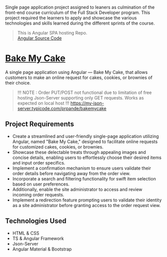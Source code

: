 Single page application project assigned to leaners as culmination of the front-end course curriculum of the Full Stack Developer program.
This project required the learners to apply and showcase the various technologies and skills learned during the different sprints of the course.

> This is Angular SPA hosting Repo.  
> [Angular Source Code](https://github.com/prpande/niit-fsd/tree/master/C9-Project-BakeMyCake-1011/soln)

# [Bake My Cake](https://prpande.github.io/bakeMyCake/) 

A single page application using Angular — Bake My Cake, that allows customers to make an online request for cakes, cookies, or brownies of their choice.

> !!! NOTE : Order PUT/POST not functional due to limitation of free hosting Json-Server supporting only GET requests. Works as expected on local host !!!
>  https://my-json-server.typicode.com/prpande/bakemycake

## Project Requirements

- Create a streamlined and user-friendly single-page application utilizing Angular, named "Bake My Cake," designed to facilitate online requests for customized cakes, cookies, or brownies. 
- Showcase these delectable treats through appealing images and concise details, enabling users to effortlessly choose their desired items and input order specifics.
- Implement a confirmation mechanism to ensure users validate their order details before navigating away from the order view. 
- Incorporate a search and filtering functionality for swift item selection based on user preferences. 
- Additionally, enable the site administrator to access and review incoming order requests.
- Implement a redirection feature prompting users to validate their identity as a site administrator before granting access to the order request view. 

## Technologies Used

- HTML & CSS
- TS & Angular Framework
- Json-Server
- Angular Material & Bootstrap


